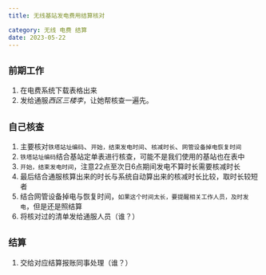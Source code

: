 ```yaml
---
title: 无线基站发电费用结算核对

category: 无线 电费 结算
date: 2023-05-22
---
```



## `前期工作`
1. 在电费系统下载表格出来
2. 发给通服*西区三楼李*，让她帮核查一遍先。

## `自己核查`
1. 主要核对`铁塔站址编码`、`开始，结束发电时间`、`核减时长`、`网管设备掉电恢复时间`
  1. `铁塔站址编码`结合基站定单表进行核查，可能不是我们使用的基站也在表中
  2. `开始，结束发电时间`，注意22点至次日6点期间发电不算时长需要核减时长
  3. 最后结合通服核算出来的时长与系统自动算出来的核减时长比较，取时长较短者
  4. 结合网管设备掉电与恢复时间，`如果这个时间太长，要提醒相关工作人员，及时发电`，但是还是照结算
2. 将核对过的清单发给通服人员（谁？）

## `结算`
1. 交给对应结算报账同事处理（谁？）